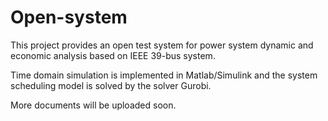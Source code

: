 # Open-system
This project provides an open test system for power system dynamic and economic analysis based on IEEE 39-bus system.

Time domain simulation is implemented in Matlab/Simulink and the system scheduling model is solved by the solver Gurobi.


More documents will be uploaded soon.
